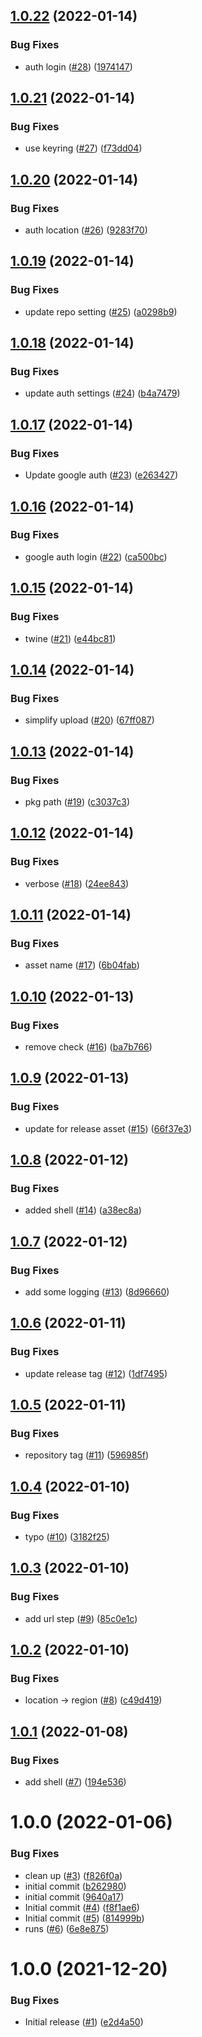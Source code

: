 ## [1.0.22](https://github.com/Unsupervisedcom/action-upload-python-gar/compare/v1.0.21...v1.0.22) (2022-01-14)


### Bug Fixes

* auth login ([#28](https://github.com/Unsupervisedcom/action-upload-python-gar/issues/28)) ([1974147](https://github.com/Unsupervisedcom/action-upload-python-gar/commit/1974147231788cc6c816665354b1906b75429c1d))

## [1.0.21](https://github.com/Unsupervisedcom/action-upload-python-gar/compare/v1.0.20...v1.0.21) (2022-01-14)


### Bug Fixes

* use keyring ([#27](https://github.com/Unsupervisedcom/action-upload-python-gar/issues/27)) ([f73dd04](https://github.com/Unsupervisedcom/action-upload-python-gar/commit/f73dd042a20a63e89268676a483a97141ec5c831))

## [1.0.20](https://github.com/Unsupervisedcom/action-upload-python-gar/compare/v1.0.19...v1.0.20) (2022-01-14)


### Bug Fixes

* auth location ([#26](https://github.com/Unsupervisedcom/action-upload-python-gar/issues/26)) ([9283f70](https://github.com/Unsupervisedcom/action-upload-python-gar/commit/9283f705a3722244585d2c8b13f2578a110c2ba4))

## [1.0.19](https://github.com/Unsupervisedcom/action-upload-python-gar/compare/v1.0.18...v1.0.19) (2022-01-14)


### Bug Fixes

* update repo setting ([#25](https://github.com/Unsupervisedcom/action-upload-python-gar/issues/25)) ([a0298b9](https://github.com/Unsupervisedcom/action-upload-python-gar/commit/a0298b901237b7df5ed29c2866a63131060f3a66))

## [1.0.18](https://github.com/Unsupervisedcom/action-upload-python-gar/compare/v1.0.17...v1.0.18) (2022-01-14)


### Bug Fixes

* update auth settings ([#24](https://github.com/Unsupervisedcom/action-upload-python-gar/issues/24)) ([b4a7479](https://github.com/Unsupervisedcom/action-upload-python-gar/commit/b4a7479e2cc1449053ad27b7b58a0067d2f75749))

## [1.0.17](https://github.com/Unsupervisedcom/action-upload-python-gar/compare/v1.0.16...v1.0.17) (2022-01-14)


### Bug Fixes

* Update google auth ([#23](https://github.com/Unsupervisedcom/action-upload-python-gar/issues/23)) ([e263427](https://github.com/Unsupervisedcom/action-upload-python-gar/commit/e26342726e0b0ff60737879ffbb3700255e24843))

## [1.0.16](https://github.com/Unsupervisedcom/action-upload-python-gar/compare/v1.0.15...v1.0.16) (2022-01-14)


### Bug Fixes

* google auth login ([#22](https://github.com/Unsupervisedcom/action-upload-python-gar/issues/22)) ([ca500bc](https://github.com/Unsupervisedcom/action-upload-python-gar/commit/ca500bc6fae8360cc2f17022cbc00ee7cfc48094))

## [1.0.15](https://github.com/Unsupervisedcom/action-upload-python-gar/compare/v1.0.14...v1.0.15) (2022-01-14)


### Bug Fixes

* twine ([#21](https://github.com/Unsupervisedcom/action-upload-python-gar/issues/21)) ([e44bc81](https://github.com/Unsupervisedcom/action-upload-python-gar/commit/e44bc81bbc499c31aa62e0444ff7bc3b9c6c4553))

## [1.0.14](https://github.com/Unsupervisedcom/action-upload-python-gar/compare/v1.0.13...v1.0.14) (2022-01-14)


### Bug Fixes

* simplify upload ([#20](https://github.com/Unsupervisedcom/action-upload-python-gar/issues/20)) ([67ff087](https://github.com/Unsupervisedcom/action-upload-python-gar/commit/67ff087778d0e6c67e21630189423f425916db1e))

## [1.0.13](https://github.com/Unsupervisedcom/action-upload-python-gar/compare/v1.0.12...v1.0.13) (2022-01-14)


### Bug Fixes

* pkg path ([#19](https://github.com/Unsupervisedcom/action-upload-python-gar/issues/19)) ([c3037c3](https://github.com/Unsupervisedcom/action-upload-python-gar/commit/c3037c3be13922226b32f8224082e151bf2d59f6))

## [1.0.12](https://github.com/Unsupervisedcom/action-upload-python-gar/compare/v1.0.11...v1.0.12) (2022-01-14)


### Bug Fixes

* verbose ([#18](https://github.com/Unsupervisedcom/action-upload-python-gar/issues/18)) ([24ee843](https://github.com/Unsupervisedcom/action-upload-python-gar/commit/24ee843afcfff78890053412d73b87c99398d667))

## [1.0.11](https://github.com/Unsupervisedcom/action-upload-python-gar/compare/v1.0.10...v1.0.11) (2022-01-14)


### Bug Fixes

* asset name ([#17](https://github.com/Unsupervisedcom/action-upload-python-gar/issues/17)) ([6b04fab](https://github.com/Unsupervisedcom/action-upload-python-gar/commit/6b04fab2dcae1911fbcef60b3b02e4bebfcbd3e3))

## [1.0.10](https://github.com/Unsupervisedcom/action-upload-python-gar/compare/v1.0.9...v1.0.10) (2022-01-13)


### Bug Fixes

* remove check ([#16](https://github.com/Unsupervisedcom/action-upload-python-gar/issues/16)) ([ba7b766](https://github.com/Unsupervisedcom/action-upload-python-gar/commit/ba7b76687b1134dbfc4dbcbe765b3b632bf4c7b4))

## [1.0.9](https://github.com/Unsupervisedcom/action-upload-python-gar/compare/v1.0.8...v1.0.9) (2022-01-13)


### Bug Fixes

* update for release asset ([#15](https://github.com/Unsupervisedcom/action-upload-python-gar/issues/15)) ([66f37e3](https://github.com/Unsupervisedcom/action-upload-python-gar/commit/66f37e37fd12016bafbb01f9a070b0ec54d147b2))

## [1.0.8](https://github.com/Unsupervisedcom/action-upload-python-gar/compare/v1.0.7...v1.0.8) (2022-01-12)


### Bug Fixes

* added shell ([#14](https://github.com/Unsupervisedcom/action-upload-python-gar/issues/14)) ([a38ec8a](https://github.com/Unsupervisedcom/action-upload-python-gar/commit/a38ec8a9ae9983d2ef53dbad965a8f5f699f65c4))

## [1.0.7](https://github.com/Unsupervisedcom/action-upload-python-gar/compare/v1.0.6...v1.0.7) (2022-01-12)


### Bug Fixes

* add some logging ([#13](https://github.com/Unsupervisedcom/action-upload-python-gar/issues/13)) ([8d96660](https://github.com/Unsupervisedcom/action-upload-python-gar/commit/8d96660c890fa45ac0707675f02c0e59775aeeb3))

## [1.0.6](https://github.com/Unsupervisedcom/action-upload-python-gar/compare/v1.0.5...v1.0.6) (2022-01-11)


### Bug Fixes

* update release tag ([#12](https://github.com/Unsupervisedcom/action-upload-python-gar/issues/12)) ([1df7495](https://github.com/Unsupervisedcom/action-upload-python-gar/commit/1df7495cf187d9c6ba349086d00f27fc2de21ab0))

## [1.0.5](https://github.com/Unsupervisedcom/action-upload-python-gar/compare/v1.0.4...v1.0.5) (2022-01-11)


### Bug Fixes

* repository tag ([#11](https://github.com/Unsupervisedcom/action-upload-python-gar/issues/11)) ([596985f](https://github.com/Unsupervisedcom/action-upload-python-gar/commit/596985fcd34c1c31d66fa3bef3f8e6642abc8599))

## [1.0.4](https://github.com/Unsupervisedcom/action-upload-python-gar/compare/v1.0.3...v1.0.4) (2022-01-10)


### Bug Fixes

* typo ([#10](https://github.com/Unsupervisedcom/action-upload-python-gar/issues/10)) ([3182f25](https://github.com/Unsupervisedcom/action-upload-python-gar/commit/3182f2582563fb0c68b7bbf6049fad9eb99f6632))

## [1.0.3](https://github.com/Unsupervisedcom/action-upload-python-gar/compare/v1.0.2...v1.0.3) (2022-01-10)


### Bug Fixes

* add url step ([#9](https://github.com/Unsupervisedcom/action-upload-python-gar/issues/9)) ([85c0e1c](https://github.com/Unsupervisedcom/action-upload-python-gar/commit/85c0e1c29d3608904a7df722fa74f5d30793b201))

## [1.0.2](https://github.com/Unsupervisedcom/action-upload-python-gar/compare/v1.0.1...v1.0.2) (2022-01-10)


### Bug Fixes

* location -> region ([#8](https://github.com/Unsupervisedcom/action-upload-python-gar/issues/8)) ([c49d419](https://github.com/Unsupervisedcom/action-upload-python-gar/commit/c49d419e96ed6d3f2c1b4e27700e51a919ceea23))

## [1.0.1](https://github.com/Unsupervisedcom/action-upload-python-gar/compare/v1.0.0...v1.0.1) (2022-01-08)


### Bug Fixes

* add shell ([#7](https://github.com/Unsupervisedcom/action-upload-python-gar/issues/7)) ([194e536](https://github.com/Unsupervisedcom/action-upload-python-gar/commit/194e536ab7975e97c62179e2bd1971df8b8ed7a5))

# 1.0.0 (2022-01-06)


### Bug Fixes

* clean up ([#3](https://github.com/Unsupervisedcom/action-upload-python-gar/issues/3)) ([f826f0a](https://github.com/Unsupervisedcom/action-upload-python-gar/commit/f826f0aa003f51bc570cb0192d8ab42a841236b7))
* initial commit ([b262980](https://github.com/Unsupervisedcom/action-upload-python-gar/commit/b262980a5077c4e57e05433704007c730418c608))
* initial commit ([9640a17](https://github.com/Unsupervisedcom/action-upload-python-gar/commit/9640a170c2b951e92a3dc5fb2beafe4dc08f3436))
* Initial commit ([#4](https://github.com/Unsupervisedcom/action-upload-python-gar/issues/4)) ([f8f1ae6](https://github.com/Unsupervisedcom/action-upload-python-gar/commit/f8f1ae62c9d2b2f9e537313941915c78e9a3206a))
* Initial commit ([#5](https://github.com/Unsupervisedcom/action-upload-python-gar/issues/5)) ([814999b](https://github.com/Unsupervisedcom/action-upload-python-gar/commit/814999bc6f64bb920d029c1b2741d3eae6885aad))
* runs ([#6](https://github.com/Unsupervisedcom/action-upload-python-gar/issues/6)) ([6e8e875](https://github.com/Unsupervisedcom/action-upload-python-gar/commit/6e8e8753068561e04b08b98c8ffc073deee11037))

# 1.0.0 (2021-12-20)


### Bug Fixes

* Initial release ([#1](https://github.com/Unsupervisedcom/action-composite-action-template/issues/1)) ([e2d4a50](https://github.com/Unsupervisedcom/action-composite-action-template/commit/e2d4a509733fbf64fa3a10c3d60a589ffc0f932a))
